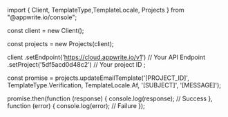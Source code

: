 import { Client, TemplateType,TemplateLocale, Projects } from "@appwrite.io/console";

const client = new Client();

const projects = new Projects(client);

client
    .setEndpoint('https://cloud.appwrite.io/v1') // Your API Endpoint
    .setProject('5df5acd0d48c2') // Your project ID
;

const promise = projects.updateEmailTemplate('[PROJECT_ID]', TemplateType.Verification, TemplateLocale.Af, '[SUBJECT]', '[MESSAGE]');

promise.then(function (response) {
    console.log(response); // Success
}, function (error) {
    console.log(error); // Failure
});